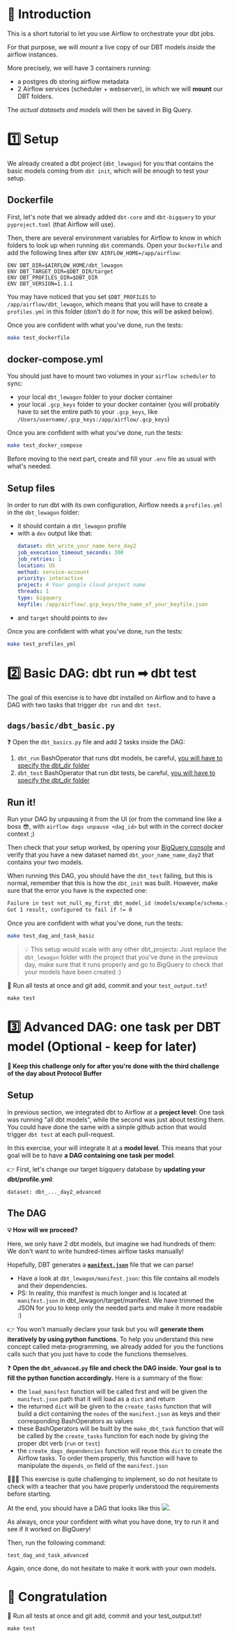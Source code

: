 # 🎯 Introduction

This is a short tutorial to let you use Airflow to orchestrate your dbt jobs.

For that purpose, we will *mount* a live copy of our DBT models *inside* the airflow instances.

More precisely, we will have 3 containers running:
- a postgres db storing airflow metadata
- 2 Airflow services (scheduler + webserver), in which we will **mount** our DBT folders.

The *actual datasets and models* will then be saved in Big Query.

# 1️⃣ Setup

We already created a dbt project (`dbt_lewagon`) for you that contains the basic models coming from `dbt init`, which will be enough to test your setup.

## Dockerfile
First, let's note that we already added `dbt-core` and `dbt-bigquery` to your `pyproject.toml` (that Airflow will use). 

Then, there are several environment variables for Airflow to know in which folders to look up when running `dbt` commands. Open your `Dockerfile` and add the following lines after `ENV AIRFLOW_HOME=/app/airflow`:

```
ENV DBT_DIR=$AIRFLOW_HOME/dbt_lewagon
ENV DBT_TARGET_DIR=$DBT_DIR/target
ENV DBT_PROFILES_DIR=$DBT_DIR
ENV DBT_VERSION=1.1.1
```

You may have noticed that you set `$DBT_PROFILES` to `/app/airflow/dbt_lewagon`, which means that you will have to create a `profiles.yml` in this folder (don't do it for now, this will be asked below).

Once you are confident with what you've done, run the tests:

```bash
make test_dockerfile
```

## docker-compose.yml

You should just have to mount two volumes in your `airflow scheduler` to sync:
- your local `dbt_lewagon` folder to your docker container
- your local `.gcp_keys` folder to your docker container (you will probably have to set the entire path to your `.gcp_keys`, like `/Users/username/.gcp_keys:/app/airflow/.gcp_keys`)

Once you are confident with what you've done, run the tests:

```bash
make test_docker_compose
```

Before moving to the next part, create and fill your `.env` file as usual with what's needed.

## Setup files

In order to run dbt with its own configuration, Airflow needs a `profiles.yml` in the `dbt_lewagon` folder:
- it should contain a `dbt_lewagon` profile
- with a `dev` output like that:
    ```yml
    dataset: dbt_write_your_name_here_day2
    job_execution_timeout_seconds: 300
    job_retries: 1
    location: US
    method: service-account
    priority: interactive
    project: # Your google cloud project name
    threads: 1
    type: bigquery
    keyfile: /app/airflow/.gcp_keys/the_name_of_your_keyfile.json
    ```
- and `target` should points to `dev`


Once you are confident with what you've done, run the tests:

```bash
make test_profiles_yml
```

# 2️⃣ Basic DAG: dbt run ➡ dbt test

The goal of this exercise is to have dbt installed on Airflow and to have a DAG with two tasks that trigger `dbt run` and `dbt test`.


## `dags/basic/dbt_basic.py`

❓ Open the `dbt_basics.py` file and add 2 tasks inside the DAG:

1. `dbt_run` BashOperator that runs dbt models, be careful, [you will have to specify the dbt_dir folder](https://docs.getdbt.com/dbt-cli/configure-your-profile#advanced-customizing-a-profile-directory)
2. `dbt_test` BashOperator that run dbt tests, be careful, [you will have to specify the dbt_dir folder](https://docs.getdbt.com/dbt-cli/configure-your-profile#advanced-customizing-a-profile-directory)

## Run it!
Run your DAG by unpausing it from the UI (or from the command line like a boss 😎, with `airflow dags unpause <dag_id>` but with in the correct docker context ;)

Then check that your setup worked, by opening your [BigQuery console](https://console.cloud.google.com/bigquery) and verify that you have a new dataset named `dbt_your_name_name_day2` that contains your two models.

When running this DAG, you should have the `dbt_test` failing, but this is normal, remember that this is how the `dbt_init` was built. However, make sure that the error you have is the expected one:

```markdown
Failure in test not_null_my_first_dbt_model_id (models/example/schema.yml)
Got 1 result, configured to fail if != 0
```

Once you are confident with what you've done, run the tests:

```bash
make test_dag_and_task_basic
```

>💡 This setup would scale with any other dbt_projects: Just replace the `dbt_lewagon` folder with the project that you've done in the previous day, make sure that it runs properly and go to BigQuery to check that your models have been created :) 

🧪 Run all tests at once and git add, commit and your `test_output.txt`!

```
make test
```

# 3️⃣ Advanced DAG: one task per DBT model (Optional - keep for later)

**🎯 Keep this challenge only for after you're done with the third challenge of the day about Protocol Buffer**

## Setup

In previous section, we integrated dbt to Airflow at a **project level**: One task was running "all dbt models", while the second was just about testing them. You could have done the same with a simple github action that would trigger `dbt test` at each pull-request.

In this exercise, your will integrate it at a **model level**. This means that your goal will be to have **a DAG containing one task per model**.

👉 First, let's change our target bigquery database by **updating your dbt/profile.yml**:
```
dataset: dbt_..._day2_advanced
```

## The DAG

**💡 How will we proceed?**

Here, we only have 2 dbt models, but imagine we had hundreds of them: We don't want to write hundred-times airflow tasks manually!

Hopefully, DBT generates a **[`manifest.json`](https://docs.getdbt.com/reference/artifacts/manifest-json)** file that we can parse!
- Have a look at `dbt_lewagon/manifest.json`: this file contains all models and their dependencies.
- PS: In reality, this manifest is much longer and is located at `manifest.json` in dbt_lewagon/target/manifest. We have trimmed the JSON for you to keep only the needed parts and make it more readable :)

👉 You won't manually declare your task but you will **generate them iteratively by using python functions**. To help you understand this new concept called meta-programming, we already added for you the functions calls such that you just have to code the functions themselves.

❓ **Open the `dbt_advanced.py` file and check the DAG inside. Your goal is to fill the python function accordingly.** Here is a summary of the flow:

- the `load_manifest` function will be called first and will be given the `manifest.json` path that it will load as a `dict` and return
- the returned `dict` will be given to the `create_tasks` function that will build a dict containing the `nodes` of the `manifest.json` as keys and their corresponding BashOperators as values
- these BashOperators will be built by the `make_dbt_task` function that will be called by the `create_tasks` function for each node by giving the proper dbt verb (`run` or `test`)
- the `create_dags_dependencies` function will reuse this `dict` to create the Airflow tasks. To order them properly, this function will have to manipulate the `depends_on` field of the `manifest.json`

🏋🏽‍♂️ This exercise is quite challenging to implement, so do not hesitate to check with a teacher that you have properly understood the requirements before starting.

At the end, you should have a DAG that looks like this
<img src="https://wagon-public-datasets.s3.amazonaws.com/data-engineering/W2D3/dbt_dag.png">.

As always, once your confident with what you have done, try to run it and see if it worked on BigQuery!

Then, run the following command:

```
test_dag_and_task_advanced
```

Again, once done, do not hesitate to make it work with your own models.

# 🏁 Congratulation

🧪 Run all tests at once and git add, commit and your test_output.txt!
```
make test
```
